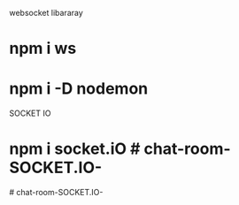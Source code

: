 


websocket libararay 
# npm i ws
# npm i -D nodemon



SOCKET IO 

# npm i socket.iO #   c h a t - r o o m - S O C K E T . I O -  
 #   c h a t - r o o m - S O C K E T . I O -  
 